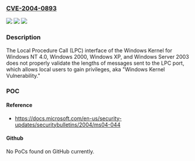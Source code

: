 ### [CVE-2004-0893](https://cve.mitre.org/cgi-bin/cvename.cgi?name=CVE-2004-0893)
![](https://img.shields.io/static/v1?label=Product&message=n%2Fa&color=blue)
![](https://img.shields.io/static/v1?label=Version&message=n%2Fa&color=blue)
![](https://img.shields.io/static/v1?label=Vulnerability&message=n%2Fa&color=brighgreen)

### Description

The Local Procedure Call (LPC) interface of the Windows Kernel for Windows NT 4.0, Windows 2000, Windows XP, and Windows Server 2003 does not properly validate the lengths of messages sent to the LPC port, which allows local users to gain privileges, aka "Windows Kernel Vulnerability."

### POC

#### Reference
- https://docs.microsoft.com/en-us/security-updates/securitybulletins/2004/ms04-044

#### Github
No PoCs found on GitHub currently.


